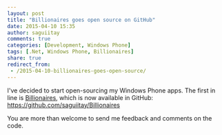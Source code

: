```yaml
---
layout: post
title: "Billionaires goes open source on GitHub"
date: 2015-04-10 15:35
author: saguiitay
comments: true
categories: [Development, Windows Phone]
tags: [.Net, Windows Phone, Billionaires]
share: true
redirect_from:
 - /2015-04-10-billionaires-goes-open-source/
---
```

I've decided to start open-sourcing my Windows Phone apps. The first in line is [Billionaires](http://www.saguiitay.com/windows-phone/billionaires/), which
is now available in GitHub: <https://github.com/saguiitay/Billionaires>

You are more than welcome to send me feedback and comments on the code.